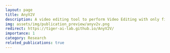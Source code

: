 ```yaml
---
layout: page
title: AnyV2V
description: A video editing tool to perform Video Editing with only first frame edit. Published at TMLR 2024.
img: assets/img/publication_preview/anyv2v.png
redirect: https://tiger-ai-lab.github.io/AnyV2V/
importance: 1
category: Research
related_publications: true
---
```


